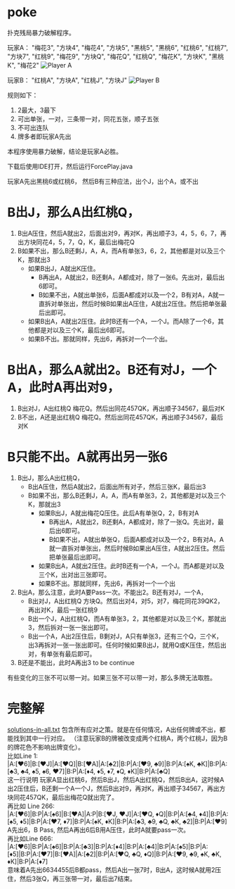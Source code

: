 # poke
扑克残局暴力破解程序。

玩家A：
"梅花3", "方块4", "梅花4", "方块5", "黑桃5", "黑桃6", "红桃6", "红桃7", "方块7", 
"红桃9", "梅花9", "方块Q", "梅花Q", "红桃Q", "梅花K", "方块K", "黑桃K", "梅花2"
![Player A](https://github.com/anguo-wenz/poke/raw/master/PlayerA-sn.jpg)

玩家B：
"红桃A", "方块A", "红桃J", "方块J"
![Player B](https://github.com/anguo-wenz/poke/raw/master/PlayerB-sn.jpg)

规则如下：
1. 2最大，3最下
2. 可出单张，一对，三条带一对，同花五张，顺子五张
3. 不可出连队
4. 牌多者即玩家A先出

本程序使用暴力破解，结论是玩家A必胜。

下载后使用IDE打开，然后运行ForcePlay.java

玩家A先出黑桃6或红桃6， 然后B有三种应法，出个J，出个A，或不出

# B出J，那么A出红桃Q，
1. B出A压住，然后A就出2，后面出对9，再对K，再出顺子3，4，5，6，7，再出方块同花4，5，7，Q，K，最后出梅花Q
2. B如果不出，那么B还剩J，A，A，而A有单张3，6，2，其他都是对以及三个K，那就出3
    - 如果B出J，A就出K压住。
        - B再出A，A就出2，B还剩A，A都成对，除了一张6。先出对，最后出6即可。
        - B如果不出，A就出单张6，后面A都成对以及一个2，B有对A，A就一直拆对单张出，然后时候B如果出A压住，A就出2压住。然后把单张最后出即可。
    - 如果B出A，A就出2压住。此时B还有一个A，一个J。而A除了一个6，其他都是对以及三个K，最后出6即可。
    - 如果B不出。那就同样，先出6，再拆对一个一个出。

# B出A，那么A就出2。B还有对J，一个A，此时A再出对9，
1. B出对J，A出红桃Q 梅花Q。然后出同花457QK，再出顺子34567，最后对K
2. B不出，A还是出红桃Q 梅花Q。然后出同花457QK，再出顺子34567，最后对K

# B只能不出。A就再出另一张6
1. B出J，那么A出红桃Q，
    - B出A压住，然后A就出2，后面出所有对子，然后三张K，最后出3
    - B如果不出，那么B还剩J，A，A，而A有单张3，2，其他都是对以及三个K，那就出3
        - 如果B出J，A就出梅花Q压住。此后A有单张Q，2，B有对A
            - B再出A，A就出2，B还剩A，A都成对，除了一张Q。先出对，最后出6即可。
            - B如果不出，A就出单张Q，后面A都成对以及一个2，B有对A，A就一直拆对单张出，然后时候B如果出A压住，A就出2压住。然后把单张最后出即可。
        - 如果B出A，A就出2压住。此时B还有一个A，一个J。而A都是对以及三个K，出对出三张即可。
        - 如果B不出。那就同样，先出6，再拆对一个一个出
2. B出A，那么注意，此时A要Pass一次。不能出2。B还有对J，一个A，
    - B出对J，A出红桃Q 方块Q。然后出对4，对5，对7，梅花同花39QK2，再出对K，最后一张红桃9
    - B出一个J，A出红桃Q，而A有单张3，2，其他都是对以及三个K，那就出3，然后拆对一张一张出即可。
    - B出一个A，A出2压住后，B剩对J，A只有单张3，还有三个Q，三个K，出3再拆对一张一张出即可。任何时候如果B出J，就用Q或K压住，然后出对，有单张有最后即可。
3. B还是不能出，此时A再出3
 to be continue

有些变化的三张不可以带一对。如果三张不可以带一对，那么多牌无法取胜。

# 完整解
[solutions-in-all.txt](solutions-in-all.txt)
包含所有应对之策。就是在任何情况，A出任何牌或不出，都能找到其中一行对应。
（注意玩家B的牌被改变成两个红桃A，两个红桃J，因为B的牌花色不影响出牌变化）。 </br>
比如Line 1: </br>
|A:[♥6]|B:[♥J]|A:[♥Q]|B:[♥A]|A:[♣2]|B:P|A:[♥9, ♣9]|B:P|A:[♠K, ♣K]|B:P|A:[♣3, ♣4, ♠5, ♠6, ♥7]|B:P|A:[♦4, ♦5, ♦7, ♦Q, ♦K]|B:P|A:[♣Q] </br>
这一行说明
玩家A显出红桃6，然后B出J，然后A出红桃Q，然后B出A，这时候A出2压住后，B还剩一个A一个J，然后B出对9，再对K，再出顺子34567，再出方块同花457QK，最后出梅花Q就出完了。</br>
再比如 Line 266: </br>
|A:[♥6]|B:P|A:[♠6]|B:[♥A]|A:P|B:[♥J, ♥J]|A:[♥Q, ♦Q]|B:P|A:[♣4, ♦4]|B:P|A:[♠5, ♦5]|B:P|A:[♥7, ♦7]|B:P|A:[♠K, ♦K]|B:P|A:[♣3, ♣9, ♣Q, ♣K, ♣2]|B:P|A:[♥9] </br>
A先出6，B Pass, 然后A再出6后B用A压住，此时A就要pass一次。</br>
再比如Line 666: </br>
|A:[♥6]|B:P|A:[♠6]|B:P|A:[♣3]|B:P|A:[♦4]|B:P|A:[♣4]|B:P|A:[♠5]|B:P|A:[♦5]|B:P|A:[♥7]|B:[♥A]|A:[♣2]|B:P|A:[♥Q, ♣Q, ♦Q]|B:P|A:[♥9, ♣9, ♠K, ♣K, ♦K]|B:P|A:[♦7] </br>
意味着A先出6634455后B都pass，然后A出一张7时，B出A，这时候A就用2压住，然后3张Q，再三张带一对，最后出7结束。</br>
